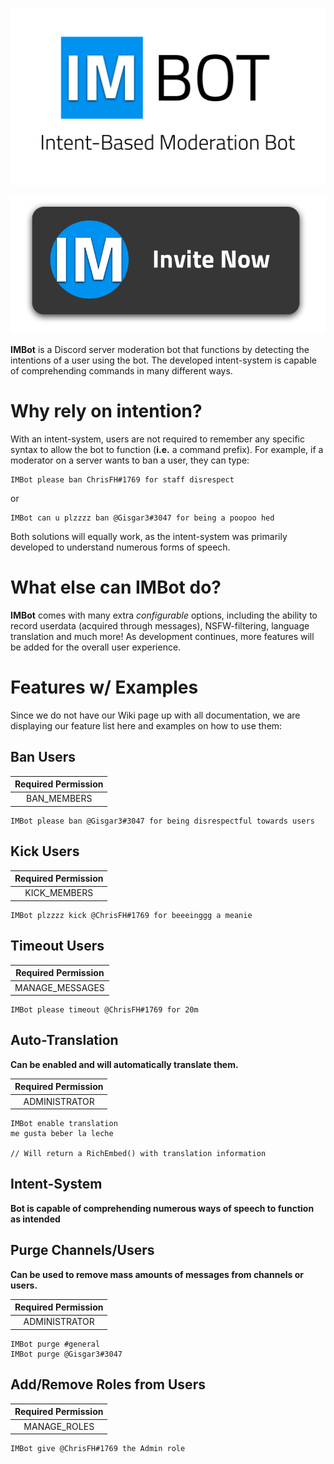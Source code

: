 <img src="./assets/IMBOTLOGO1-WITHDESC.png"></img>

<p align="center"><a href="https://discordapp.com/api/oauth2/authorize?client_id=592783579998584868&permissions=8&scope=bot"><img src="./assets/IMBOTINVITE1.png"></img></a></p>

**IMBot** is a Discord server moderation bot that functions by detecting the intentions of a user using the bot. The developed intent-system is capable of comprehending commands in many different ways.
# Why rely on intention?
With an intent-system, users are not required to remember any specific syntax to allow the bot to function (**i.e.** a command prefix). For example, if a moderator on a server wants to ban a user, they can type:  
```
IMBot please ban ChrisFH#1769 for staff disrespect
```
or
```
IMBot can u plzzzz ban @Gisgar3#3047 for being a poopoo hed
```
Both solutions will equally work, as the intent-system was primarily developed to understand numerous forms of speech.
# What else can IMBot do?
**IMBot** comes with many extra *configurable* options, including the ability to record userdata (acquired through messages), NSFW-filtering, language translation and much more! As development continues, more features will be added for the overall user experience.
# Features w/ Examples
Since we do not have our Wiki page up with all documentation, we are displaying our feature list here and examples on how to use them:
## Ban Users
|Required Permission|
|:-----------------:|
|BAN_MEMBERS|
```
IMBot please ban @Gisgar3#3047 for being disrespectful towards users
```
## Kick Users
|Required Permission|
|:-----------------:|
|KICK_MEMBERS|
```
IMBot plzzzz kick @ChrisFH#1769 for beeeinggg a meanie
```
## Timeout Users
|Required Permission|
|:-----------------:|
|MANAGE_MESSAGES|
```
IMBot please timeout @ChrisFH#1769 for 20m
```
## Auto-Translation
**Can be enabled and will automatically translate them.**  

|Required Permission|
|:-----------------:|
|ADMINISTRATOR|
```
IMBot enable translation
me gusta beber la leche

// Will return a RichEmbed() with translation information
```
## Intent-System
**Bot is capable of comprehending numerous ways of speech to function as intended**
## Purge Channels/Users
**Can be used to remove mass amounts of messages from channels or users.**  

|Required Permission|
|:-----------------:|
|ADMINISTRATOR|
```
IMBot purge #general
IMBot purge @Gisgar3#3047
```
## Add/Remove Roles from Users
|Required Permission|
|:-----------------:|
|MANAGE_ROLES|
```
IMBot give @ChrisFH#1769 the Admin role
```
